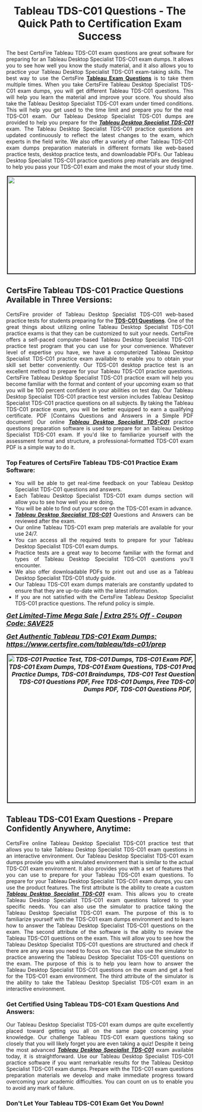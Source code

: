 <h1 style="text-align: center;"><strong><span style="display:block; color:#Black; ">Tableau TDS-C01 Questions - The Quick Path to Certification Exam Success</span></strong></h1>

<p style="text-align:justify">The best CertsFire Tableau TDS-C01 exam questions are great software for preparing for an Tableau Desktop Specialist TDS-C01 exam dumps. It allows you to see how well you know the study material, and it also allows you to practice your Tableau Desktop Specialist TDS-C01 exam-taking skills. The best way to use the CertsFire <strong><a href="https://www.certsfire.com/exams/tableau">Tableau Exam Questions</a></strong> is to take them multiple times. When you take CertsFire Tableau Desktop Specialist TDS-C01 exam dumps, you will get different Tableau TDS-C01 questions. This will help you learn the material and improve your score. You should also take the Tableau Desktop Specialist TDS-C01 exam under timed conditions. This will help you get used to the time limit and prepare you for the real TDS-C01 exam. Our Tableau Desktop Specialist TDS-C01 dumps are provided to help you prepare for the <u><em><strong>Tableau Desktop Specialist TDS-C01</strong></em></u> exam. The Tableau Desktop Specialist TDS-C01 practice questions are updated continuously to reflect the latest changes to the exam, which experts in the field write. We also offer a variety of other Tableau TDS-C01 exam dumps preparation materials in different formats like web-based practice tests, desktop practice tests, and downloadable PDFs. Our Tableau Desktop Specialist TDS-C01 practice questions prep materials are designed to help you pass your TDS-C01 exam and make the most of your study time.</p>

<p style="text-align: center;"><img alt="" src="https://i.imgur.com/qOEGWEa.jpeg" style="border-width: 2px; border-style: solid; margin: 2px; width: 700px; height: 260px;" /></p>

<h2><strong><span style="display:block; color:#Black; ">CertsFire Tableau TDS-C01 Practice Questions Available in Three Versions:</span></strong></h2>

<p style="text-align:justify">CertsFire provider of Tableau Desktop Specialist TDS-C01 web-based practice tests for students preparing for the <strong><a href="https://www.certsfire.com/tableau/tds-c01/info">TDS-C01 Questions</a></strong>. One of the great things about utilizing online Tableau Desktop Specialist TDS-C01 practice exams is that they can be customized to suit your needs. CertsFire offers a self-paced computer-based Tableau Desktop Specialist TDS-C01 practice test program that you can use for your convenience. Whatever level of expertise you have, we have a computerized Tableau Desktop Specialist TDS-C01 practice exam available to enable you to obtain your skill set better conveniently. Our TDS-C01 desktop practice test is an excellent method to prepare for your Tableau TDS-C01 practice questions. CertsFire Tableau Desktop Specialist TDS-C01 practice exam will help you become familiar with the format and content of your upcoming exam so that you will be 100 percent confident in your abilities on test day. Our Tableau Desktop Specialist TDS-C01 practice test version includes Tableau Desktop Specialist TDS-C01 practice questions on all subjects. By taking the Tableau TDS-C01 practice exam, you will be better equipped to earn a qualifying certificate. PDF [Contains Questions and Answers in a Simple PDF document] Our online <u><em><strong>Tableau Desktop Specialist TDS-C01</strong></em></u> practice questions preparation software is used to prepare for an Tableau Desktop Specialist TDS-C01 exam. If you'd like to familiarize yourself with the assessment format and structure, a professional-formatted TDS-C01 exam PDF is a simple way to do it.</p>

<h3><strong><span style="display:block; color:#Black; ">Top Features of CertsFire Tableau TDS-C01 Practice Exam Software:</span></strong></h3>

<ul>
	<li style="text-align: justify;">You will be able to get real-time feedback on your Tableau Desktop Specialist TDS-C01 questions and answers.</li>
	<li style="text-align: justify;">Each Tableau Desktop Specialist TDS-C01 exam dumps section will allow you to see how well you are doing.</li>
	<li style="text-align: justify;">You will be able to find out your score on the TDS-C01 exam in advance.</li>
	<li style="text-align: justify;"><u><em><strong>Tableau Desktop Specialist TDS-C01</strong></em></u> Questions and Answers can be reviewed after the exam.</li>
	<li style="text-align: justify;">Our online Tableau TDS-C01 exam prep materials are available for your use 24/7.</li>
	<li style="text-align: justify;">You can access all the required tests to prepare for your Tableau Desktop Specialist TDS-C01 exam dumps.</li>
	<li style="text-align: justify;">Practice tests are a great way to become familiar with the format and types of Tableau Desktop Specialist TDS-C01 questions you'll encounter.</li>
	<li style="text-align: justify;">We also offer downloadable PDFs to print out and use as a Tableau Desktop Specialist TDS-C01 study guide.</li>
	<li style="text-align: justify;">Our Tableau TDS-C01 exam dumps materials are constantly updated to ensure that they are up-to-date with the latest information.</li>
	<li style="text-align: justify;">If you are not satisfied with the CertsFire Tableau Desktop Specialist TDS-C01 practice questions. The refund policy is simple.</li>
</ul>

<p><span style="font-size:18px;"><em><u><strong>Get Limited-Time Mega Sale | Extra 25% Off - Coupon Code: SAVE25</strong></u></em></span></p>

<p><span style="font-size:18px;"><u><em><strong>Get Authentic Tableau TDS-C01 Exam Dumps: <a href="https://www.certsfire.com/tableau/tds-c01/prep">https://www.certsfire.com/tableau/tds-c01/prep</a></strong></em></u></span></p>

<p style="text-align: center;"><span style="font-size:16px;"><u><em><strong><a href="https://www.certsfire.com/tableau/tds-c01/prep"><img alt="TDS-C01 Practice Test, TDS-C01 Dumps, TDS-C01 Exam PDF, TDS-C01 Practice Exam, TDS-C01 Exam Dumps, TDS-C01 Exam Questions, TDS-C01 Practice Questions, TDS-C01 Practice Dumps, TDS-C01 Braindumps, TDS-C01 Test Questions, TDS-C01 Dumps PDF, TDS-C01 Questions PDF, Free TDS-C01 Dumps, Free TDS-C01 Questions, TDS-C01 Dumps PDF, TDS-C01 Questions PDF," src="https://i.imgur.com/zBDlxpd.jpg" style="border-width: 2px; border-style: solid; margin: 2px; width: 700px; height: 396px;" /></a></strong></em></u></span></p>

<h2><strong><span style="display:block; color:#Black; ">Tableau TDS-C01 Exam Questions - Prepare Confidently Anywhere, Anytime:</span></strong></h2>

<p style="text-align:justify">CertsFire online Tableau Desktop Specialist TDS-C01 practice test that allows you to take Tableau Desktop Specialist TDS-C01 exam questions in an interactive environment. Our Tableau Desktop Specialist TDS-C01 exam dumps provide you with a simulated environment that is similar to the actual TDS-C01 exam environment. It also provides you with a set of features that you can use to prepare for your Tableau TDS-C01 exam questions. To prepare for your Tableau Desktop Specialist TDS-C01 exam dumps, you can use the product features. The first attribute is the ability to create a custom <u><em><strong>Tableau Desktop Specialist TDS-C01</strong></em></u> exam. This allows you to create Tableau Desktop Specialist TDS-C01 exam questions tailored to your specific needs. You can also use the simulator to practice taking the Tableau Desktop Specialist TDS-C01 exam. The purpose of this is to familiarize yourself with the TDS-C01 exam dumps environment and to learn how to answer the Tableau Desktop Specialist TDS-C01 questions on the exam. The second attribute of the software is the ability to review the Tableau TDS-C01 questions on the exam. This will allow you to see how the Tableau Desktop Specialist TDS-C01 questions are structured and check if there are any areas you need to focus on. You can also use the simulator to practice answering the Tableau Desktop Specialist TDS-C01 questions on the exam. The purpose of this is to help you learn how to answer the Tableau Desktop Specialist TDS-C01 questions on the exam and get a feel for the TDS-C01 exam environment. The third attribute of the simulator is the ability to take the Tableau Desktop Specialist TDS-C01 exam in an interactive environment.</p>

<h3><strong><span style="display:block; color:#Black; ">Get Certified Using Tableau TDS-C01 Exam Questions And Answers:</span></strong></h3>

<p style="text-align:justify">Our Tableau Desktop Specialist TDS-C01 exam dumps are quite excellently placed toward getting you all on the same page concerning your knowledge. Our challenge Tableau TDS-C01 exam questions taking so closely that you will likely forget you are even taking a quiz! Despite it being the most advanced <u><em><strong>Tableau Desktop Specialist TDS-C01</strong></em></u> exam available today, it is straightforward. Use our Tableau Desktop Specialist TDS-C01 practice software if you want remarkable results for the Tableau Desktop Specialist TDS-C01 exam dumps. Prepare with the TDS-C01 exam questions preparation materials we develop and make immediate progress toward overcoming your academic difficulties. You can count on us to enable you to avoid any mark of failure.</p>

<h3><strong><span style="display:block; color:#Black; ">Don't Let Your Tableau TDS-C01 Exam Get You Down!</span></strong></h3>
